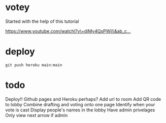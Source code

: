 # votey

Started with the help of this tutorial

https://www.youtube.com/watch\?v\=djMy4QsPWiI\&ab_c…

# deploy
`git push heroku main:main`

# todo

Deploy!! Github pages and Heroku perhaps?
Add url to room
Add QR code to lobby
Combine drafting and voting onto one page
Identify when your vote is cast
Display people's names in the lobby
Have admin privelages
Only view next arrow if admin